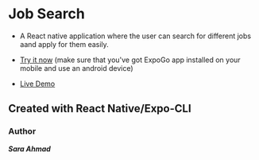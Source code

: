 # Job Search

- A React native application where the user can search for different jobs aand apply for them easily.

- [Try it now](https://expo.dev/@saraahmadd/job-search?serviceType=classic&distribution=expion=expo-go)
  (make sure that you've got ExpoGo app installed on your mobile and use an android device)

- [Live Demo](https://drive.google.com/file/d/1hIzT-2-41Px5h_u45EbzvjE9f3GR3sLa/view?usp=sharing)

## Created with React Native/Expo-CLI

### Author

**_Sara Ahmad_**
